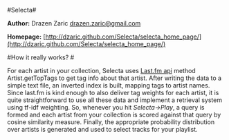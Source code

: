 #Selecta#

**Author:** Drazen Zaric <drazen.zaric@gmail.com>

**Homepage:** [http://dzaric.github.com/Selecta/selecta_home_page/](http://dzaric.github.com/Selecta/selecta_home_page/)


#How it really works? #

For each artist in your collection, Selecta uses [Last.fm api](http://www.last.fm/api) method Artist.getTopTags to
get tag info about that artist. After writing the data to a simple text file, an inverted index
is built, mapping tags to artist names. Since last.fm is kind enough to also deliver 
tag weights for each artist, it is quite straightforward to use all these data and 
implement a retrieval system using tf-idf weighting. So, whenever you hit *Selecta->Play*, 
a query is formed and each artist from your collection is scored against that query by
cosine similarity measure. Finally, the appropriate probability distribution over artists is 
generated and used to select tracks for your playlist. 

